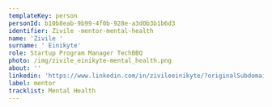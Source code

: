 ```yaml
---
templateKey: person
personId: b10b8eab-9b99-4f0b-928e-a3d0b3b1b6d3
identifier: Zivile -mentor-mental-health
name: 'Zivile '
surname: ' Einikyte'
role: Startup Program Manager TechBBQ
photo: /img/zivile_einikyte-mental_health.png
about: ''
linkedin: 'https://www.linkedin.com/in/zivileeinikyte/?originalSubdomain=dk'
label: mentor
tracklist: Mental Health
---
```

